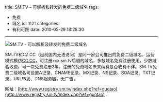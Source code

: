 title: SM.TV – 可解析和转发的免费二级域名
tags:
  - 免费
  - 域名
id: 1121
categories:
  - 有利可图
date: 2010-05-29 18:28:30
---

![SM.TV - 可以解析及转发的免费二级域名](http://a.kainy.cn/201005/logo.gif)

SM.TV和CZ.CC（目前国内无法访问）是同一家公司推出的免费二级域名，运营模式模仿[CO.CC](http://nic.cz.cc/index.php?ref=guotao)，可注册xxx.sm.tv后缀的域名，多数域名免费注册使用，少数域名收费，可一次免费注册2年，注册的免费域名未来续费是否收费不详。SM.TV免费二级域名可设置A记录、CNAME记录、MX记录、NS记录、SOA记录、TXT记录、URL转发、DNS服务器，无广告。

网址：[http://www.registry.sm.tv/index.php?ref=guotao](http://www.registry.sm.tv/index.php?ref=guotao) .
